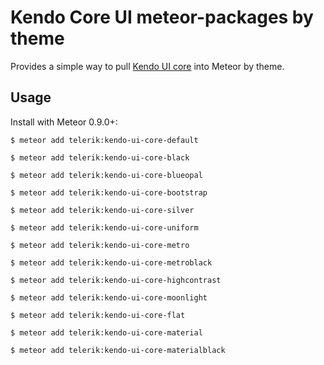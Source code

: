 # Kendo Core UI meteor-packages by theme

Provides a simple way to pull [Kendo UI core](https://github.com/telerik/kendo-ui-core) into Meteor by theme. 

## Usage

Install with Meteor 0.9.0+:

```
$ meteor add telerik:kendo-ui-core-default

$ meteor add telerik:kendo-ui-core-black

$ meteor add telerik:kendo-ui-core-blueopal

$ meteor add telerik:kendo-ui-core-bootstrap

$ meteor add telerik:kendo-ui-core-silver

$ meteor add telerik:kendo-ui-core-uniform

$ meteor add telerik:kendo-ui-core-metro

$ meteor add telerik:kendo-ui-core-metroblack

$ meteor add telerik:kendo-ui-core-highcontrast

$ meteor add telerik:kendo-ui-core-moonlight

$ meteor add telerik:kendo-ui-core-flat

$ meteor add telerik:kendo-ui-core-material

$ meteor add telerik:kendo-ui-core-materialblack

```
